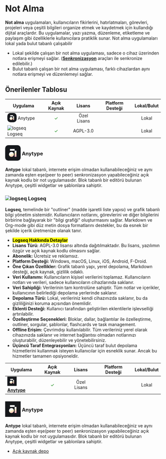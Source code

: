 <!-- NOTLAR
 - Bu kategoride lokal ve bulut tabanlı not alma uygulamaları ayrı ayrı eklenebilir- tek bir tabloda belirtilebilir ancak lokal ve bulut tabanlı not alma uygulamalarının farkı anlatılmalıdır.
 - Tablo eklemeyi unutmayın
 - Uygun görseller eklemeyi unutmayın.
 - İçerik kuralları ve ekleme yapmak sayfalarını ziyaret edebilirsiniz -->

# Not Alma

**Not alma** uygulamaları, kullanıcıların fikirlerini, hatırlatmaları, görevleri, projeleri veya çeşitli bilgileri organize etmek ve kaydetmek için kullandığı dijital araçlardır. Bu uygulamalar, yazı yazma, düzenleme, etiketleme ve paylaşım gibi özelliklerle kullanıcılara pratiklik sunar. Not alma uygulamaları lokal yada bulut tabanlı çalışabilir

- Lokal şekilde çalışan bir not alma uygulaması, sadece o cihaz üzerinden notlara erişmeyi sağlar. ([**Senkronizasyon**](https://guvendekal.org/#/senkronizasyon) araçları ile senkronize edilebilir.)
- Bulut tabanlı çalışan bir not alma uygulaması, farklı cihazlardan aynı notlara erişmeyi ve düzenlemeyi sağlar.

## Önerilenler Tablosu

| Uygulama | Açık Kaynak | Lisans | Platform Desteği | Lokal/Bulut |
|---|:---:|:---:|:---:|:---:|
| <span style="display: inline-block; vertical-align: middle;"><img src="docs/images/anytype.png" alt="Anytype" style="width: 30px; height: 30px; border-radius: 10px;"> </span> <span style="display: inline-block; vertical-align: middle;"> Anytype | <span style="color: green;">✓</span> | Özel Lisans | <i class="fa-brands fa-windows"></i> <i class="fa-brands fa-apple"></i> <i class="fa-brands fa-linux"></i> <i class="fa-brands fa-android"></i> <i class="fa-brands fa-app-store-ios"></i> | Lokal |
| <span style="display: inline-block; vertical-align: middle;"><img src="docs/images/logseq-icon.png" alt="logseq" style="width: 30px; height: 30px;"> </span> <span style="display: inline-block; vertical-align: middle;"> Logseq | <span style="color: green;">✓</span> | AGPL-3.0 | <i class="fa-brands fa-windows"></i> <i class="fa-brands fa-apple"></i> <i class="fa-brands fa-linux"></i> <i class="fa-brands fa-android"></i> <i class="fa-brands fa-app-store-ios"></i> | Lokal |

### <span style="display: inline-block; vertical-align: middle;"><img src="docs/images/anytype.png" alt="Anytype" style="width: 50px; height: 50px; border-radius: 10px;"> </span> <span style="display: inline-block; vertical-align: middle;"> Anytype <a href="https://anytype.io/" target="_blank" style="text-decoration: none; color: inherit; margin-left: 5px;"> <i class="fa-solid fa-globe"></i></a> <a href="https://github.com/anyproto/anytype-ts" target="_blank" style="text-decoration: none; color: inherit; margin-left: 5px"> <i class="fa-brands fa-github"></i></a>

**Antype** lokal tabanlı, internete erişim olmadan kullanabileceğiniz ve aynı zamanda eşten eşe(peer to peer) senkronizasyon yapabileceğiniz açık kaynak kodlu bir not uygulamasıdır. Blok tabanlı bir editörü bulunan Anytype, çeşitli widgetlar ve şablonlara sahiptir.

### <span style="display: inline-block; vertical-align: middle;"><img src="docs/images/logseq-icon.png" alt="logseq" style="width: 50px; height: 50px;"> </span> <span style="display: inline-block; vertical-align: middle;"> Logseq <a href="https://logseq.com/" target="_blank" style="text-decoration: none; color: inherit; margin-left: 5px;"> <i class="fa-solid fa-globe"></i></a> <a href="https://github.com/logseq/logseq" target="_blank" style="text-decoration: none; color: inherit; margin-left: 5px"> <i class="fa-brands fa-github"></i></a>

**Logseq**, temelinde bir "outliner" (madde işaretli liste yapısı) ve grafik tabanlı bilgi yönetim sistemidir. Kullanıcıların notlarını, görevlerini ve diğer bilgilerini birbirine bağlayarak bir "bilgi grafiği" oluşturmasını sağlar. Markdown ve Org-mode gibi düz metin dosya formatlarını destekler, bu da esnek bir şekilde içerik üretmenize olanak tanır.

- **<mark>Logseq Hakkında Detaylar</mark>**
 - **Lisans Türü:** AGPL-3.0 lisansı altında dağıtılmaktadır. Bu lisans, yazılımın özgür ve açık kaynak kodlu olmasını sağlar.
 - **Abonelik:** Ücretsiz ve reklamsız.
 - **Platform Desteği:** Windows, macOS, Linux, iOS, Android, F-Droid.
 - **Öne Çıkan Özellikler:** Grafik tabanlı yapı, yerel depolama, Markdown desteği, açık kaynak, gizlilik odaklı.
 - **Veri Kullanımı:** Kullanıcıların kişisel verilerini toplamaz. Kullanıcıların notları ve verileri, sadece kullanıcıların cihazlarında saklanır.
 - **Veri Sahipliği:** Verilerinin tam kontrolüne sahiptir. Tüm notlar ve içerikler, kullanıcının belirlediği depolama yerlerinde saklanır.
 - **Depolama Türü:** Lokal, verileriniz kendi cihazınızda saklanır, bu da gizliliğinizi koruma açısından önemlidir.
 - **Eklenti Desteği:** Kullanıcı tarafından geliştirilen eklentilerle işlevselliği artırılabilir.
 - **Özelleştirme Seçenekleri:** Bloklar, dallar, bağlantılar ile özelleştirme, outliner, sorgular, şablonlar, flashcards ve task management.
 - **Offline Erişim:** Çevrimdışı kullanılabilir. Tüm verileriniz yerel olarak cihazınızda saklanır ve internet bağlantısı olmadan notlarınızı oluşturabilir, düzenleyebilir ve yönetebilirsiniz.
 - **Üçüncü Taraf Entegrasyonları:** Üçüncü taraf bulut depolama hizmetlerini kullanmak isteyen kullanıcılar için esneklik sunar. Ancak bu hizmetler tamamen opsiyoneldir.
 
| Uygulama | Açık Kaynak | Lisans | Platform Desteği | Lokal/Bulut |
| --- | :---: | :---: | :---: | :---: |
| <span style="display: inline-block; vertical-align: middle;"><img src="docs/images/anytype.png" alt="Anytype" style="width: 30px; height: 30px;"> </span> <span style="display: inline-block; vertical-align: middle;"> [**Anytype**](https://anytype.io/) | <span style="color: green;">✓</span> | Özel Lisans | <i class="fa-brands fa-windows"></i> <i class="fa-brands fa-apple"></i> <i class="fa-brands fa-linux"></i> <i class="fa-brands fa-android"></i> <i class="fa-brands fa-app-store-ios"></i> | Lokal |

### <span style="display: inline-block; vertical-align: middle;"><img src="docs/images/anytype.png" alt="Anytype" style="width: 50px; height: 50px;"> </span> <span style="display: inline-block; vertical-align: middle;"> Anytype

**Antype** lokal tabanlı, internete erişim olmadan kullanabileceğiniz ve aynı zamanda eşten eşe(peer to peer) senkronizasyon yapabileceğiniz açık kaynak kodlu bir not uygulamasıdır. Blok tabanlı bir editörü bulunan Anytype, çeşitli widgetlar ve şablonlara sahiptir.

- [Açık kaynak depo](https://github.com/anyproto/anytype-ts)
